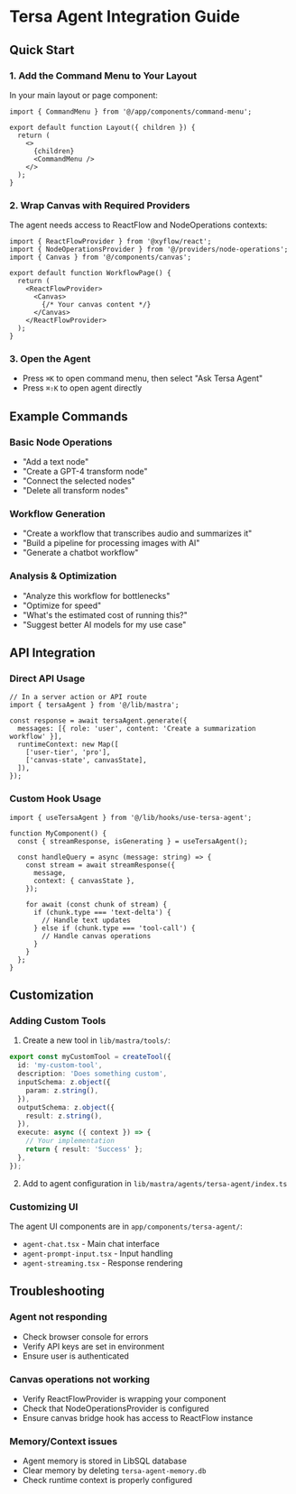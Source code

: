 # Tersa Agent Integration Guide

## Quick Start

### 1. Add the Command Menu to Your Layout

In your main layout or page component:

```tsx
import { CommandMenu } from '@/app/components/command-menu';

export default function Layout({ children }) {
  return (
    <>
      {children}
      <CommandMenu />
    </>
  );
}
```

### 2. Wrap Canvas with Required Providers

The agent needs access to ReactFlow and NodeOperations contexts:

```tsx
import { ReactFlowProvider } from '@xyflow/react';
import { NodeOperationsProvider } from '@/providers/node-operations';
import { Canvas } from '@/components/canvas';

export default function WorkflowPage() {
  return (
    <ReactFlowProvider>
      <Canvas>
        {/* Your canvas content */}
      </Canvas>
    </ReactFlowProvider>
  );
}
```

### 3. Open the Agent

- Press `⌘K` to open command menu, then select "Ask Tersa Agent"
- Press `⌘⇧K` to open agent directly

## Example Commands

### Basic Node Operations
- "Add a text node"
- "Create a GPT-4 transform node"
- "Connect the selected nodes"
- "Delete all transform nodes"

### Workflow Generation
- "Create a workflow that transcribes audio and summarizes it"
- "Build a pipeline for processing images with AI"
- "Generate a chatbot workflow"

### Analysis & Optimization
- "Analyze this workflow for bottlenecks"
- "Optimize for speed"
- "What's the estimated cost of running this?"
- "Suggest better AI models for my use case"

## API Integration

### Direct API Usage

```tsx
// In a server action or API route
import { tersaAgent } from '@/lib/mastra';

const response = await tersaAgent.generate({
  messages: [{ role: 'user', content: 'Create a summarization workflow' }],
  runtimeContext: new Map([
    ['user-tier', 'pro'],
    ['canvas-state', canvasState],
  ]),
});
```

### Custom Hook Usage

```tsx
import { useTersaAgent } from '@/lib/hooks/use-tersa-agent';

function MyComponent() {
  const { streamResponse, isGenerating } = useTersaAgent();
  
  const handleQuery = async (message: string) => {
    const stream = await streamResponse({
      message,
      context: { canvasState },
    });
    
    for await (const chunk of stream) {
      if (chunk.type === 'text-delta') {
        // Handle text updates
      } else if (chunk.type === 'tool-call') {
        // Handle canvas operations
      }
    }
  };
}
```

## Customization

### Adding Custom Tools

1. Create a new tool in `lib/mastra/tools/`:

```typescript
export const myCustomTool = createTool({
  id: 'my-custom-tool',
  description: 'Does something custom',
  inputSchema: z.object({
    param: z.string(),
  }),
  outputSchema: z.object({
    result: z.string(),
  }),
  execute: async ({ context }) => {
    // Your implementation
    return { result: 'Success' };
  },
});
```

2. Add to agent configuration in `lib/mastra/agents/tersa-agent/index.ts`

### Customizing UI

The agent UI components are in `app/components/tersa-agent/`:
- `agent-chat.tsx` - Main chat interface
- `agent-prompt-input.tsx` - Input handling
- `agent-streaming.tsx` - Response rendering

## Troubleshooting

### Agent not responding
- Check browser console for errors
- Verify API keys are set in environment
- Ensure user is authenticated

### Canvas operations not working
- Verify ReactFlowProvider is wrapping your component
- Check that NodeOperationsProvider is configured
- Ensure canvas bridge hook has access to ReactFlow instance

### Memory/Context issues
- Agent memory is stored in LibSQL database
- Clear memory by deleting `tersa-agent-memory.db`
- Check runtime context is properly configured